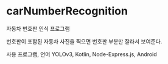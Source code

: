 # carNumberRecognition
자동차 번호판 인식 프로그램

번호판이 포함된 자동차 사진을 찍으면 번호판 부분만 잘라서 보여준다.

사용 프로그램, 언어
YOLOv3, Kotlin, Node-Express.js, Android
